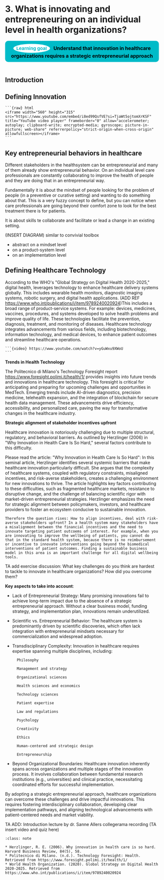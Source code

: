 # 3. What is innovating and entrepreneuring on an individual level in health organizations?

<center>
  <div style="padding: 10px; background-color: #00BBC8; border-radius: 10px; display: inline-block; font-weight: bold; font-size: 16px; color: #000; position: relative;">
    <span style="background-color: white; color: #00BBC8; border-radius: 50%; padding: 5px 10px; font-size: 15px; font-weight: bold; margin-right: 8px; display: inline-block;">Learning goal</span>
    Understand that innovation in healthcare organizations requires a strategic entrepreneurial approach
  </div>
</center>
<br>

## Introduction

## Defining Innovation
````{admonition} 🔴Add an appropriate title for this video🔴
```{raw} html
<iframe width="560" height="315" src="https://www.youtube.com/embed/i8ed99QsfVE?si=TjaWt5ojtomXrKSF" title="YouTube video player" frameborder="0" allow="accelerometer; autoplay; clipboard-write; encrypted-media; gyroscope; picture-in-picture; web-share" referrerpolicy="strict-origin-when-cross-origin" allowfullscreen></iframe>
```
````

## Key entrepreneurial behaviors in healthcare
Different stakeholders in the healthsystem can be entrepreneurial and many of them already show entrepreneurial behavior. On an individual level care professionals are constantly collaborating to improve the health of people and they are doing that in an entrepreneurial way.

Fundamentally it is about the mindset of people looking for the problem of people (in a preventive or curative setting) and wanting to do something about that. This is a very fuzzy concept to define, but you can notice when care professionals are going beyond their comfort zone to look for the best treatment there is for patients. 

It is about skills te collaborate and facilitate or lead a change in an existing setting. 

(INSERT DIAGRAM) similar to convivial toolbox
* abstract on a mindset level
* on a product-system level
* on an implementation level

## Defining Healthcare Technology

According to the WHO's "Global Strategy on Digital Health 2020-2025," digital health, leverages technology to enhance healthcare delivery systems globally. This includes wearable health monitors, diagnostic imaging systems, robotic surgery, and digital health applications. (ADD REF https://www.who.int/publications/i/item/9789240020924)This includes a broad range of product-service systems. For example: devices, medicines, vaccines, procedures, and systems developed to solve health problems and improve quality of life. These technologies facilitate the prevention, diagnosis, treatment, and monitoring of diseases. Healthcare technology integrates advancements from various fields, including biotechnology, information technology, and medical devices, to enhance patient outcomes and streamline healthcare operations.



````{admonition} Watch this video by prof. Dominik Böhler about digital health
```{video} https://www.youtube.com/watch?v=yGuWxu9XWoU
```
````


**Trends in Health Technology**

The Politecnico di Milano's Technology Foresight report https://www.foresight.polimi.it/health/1/ provides insights into future trends and innovations in healthcare technology. This foresight is critical for anticipating and preparing for upcoming challenges and opportunities in MedTech. Emerging trends include AI-driven diagnostics, precision medicine, telehealth expansion, and the integration of blockchain for secure health data management. These advancements drive efficiency, accessibility, and personalized care, paving the way for transformative changes in the healthcare industry. 

**Strategic alignment of stakeholder incentives upfront**

Healthcare innovation is notoriously challenging due to multiple structural, regulatory, and behavioral barriers. As outlined by Herzlinger (2006) in "Why Innovation in Health Care Is So Hard," several factors contribute to this difficulty. 

Please read the article: "Why Innovation in Health Care Is So Hard": In this seminal article, Herzlinger identifies several systemic barriers that make healthcare innovation particularly difficult. She argues that the complexity of healthcare systems, coupled with regulatory constraints, misaligned incentives, and risk-averse stakeholders, creates a challenging environment for new innovations to thrive. The article highlights key factors contributing to these difficulties, such as fragmented healthcare markets, resistance to disruptive change, and the challenge of balancing scientific rigor with market-driven entrepreneurial strategies. Herzlinger emphasizes the need for strategic alignment between policymakers, investors, and healthcare providers to foster an ecosystem conducive to sustainable innovation.

```{admonition} Important
Therefore the question rises: How to align incentives, deal with risk-averse stakeholders upfront? In a health system many stakeholders have a misalignment between the financial incentives and the need to innovate targeting patient outcoems of interest. For example, when you are innovating to improve the wellbeing of patients, you cannot do that in the standard health system, because there is no reimbursement or incentive to innovate interventions going beyond the biomedical interventions of patient outcomes. Finding a sustainable business model in this area is an important challenge for all digital wellbeing tools.
```



TA add exercise discussion: What key challenges do you think are hardest to tackle to innovate in healthcare organizations? How did you overcome them?

<script src=https://utteranc.es/client.js
        repo="pietervandekerckhove/handbook-innovating-health"
        issue-term="innovation challenges discussion"
        theme="github-light"
        crossorigin="anonymous"
        async>
</script>

**Key aspects to take into account**:
* Lack of Entrepreneurial Strategy: Many promising innovations fail to achieve long-term impact due to the absence of a strategic entrepreneurial approach. Without a clear business model, funding strategy, and implementation plan, innovations remain underutilized.

* Scientific vs. Entrepreneurial Behavior: The healthcare system is predominantly driven by scientific discoveries, which often lack integration with entrepreneurial mindsets necessary for commercialization and widespread adoption.

* Transdisciplinary Complexity: Innovation in healthcare requires expertise spanning multiple disciplines, including:

        Philosophy
        
        Management and strategy

        Organizational sciences

        Health sciences and economics

        Technology sciences

        Patient expertise

        Law and regulations

        Psychology

        Creativity

        Ethics

        Human-centered and strategic design

        Entrepreneurship

* Beyond Organizational Boundaries: Healthcare innovation inherently spans across organizations and multiple stages of the innovation process. It involves collaboration between fundamental research institutions (e.g., universities) and clinical practice, necessitating coordinated efforts for successful implementation.

By adopting a strategic entrepreneurial approach, healthcare organizations can overcome these challenges and drive impactful innovations. This requires fostering interdisciplinary collaboration, developing clear implementation pathways, and aligning technological advancements with patient-centered needs and market viability.

TA ADD: Introduction lecture by dr. Sanne Allers collegerama recording (TA insert video and quiz here)



```{admonition} Bibliography
:class: note 

* Herzlinger, R. E. (2006). Why innovation in health care is so hard. Harvard Business Review, 84(5), 58.
* Politecnico di Milano. (n.d.). Technology Foresight: Health. Retrieved from https://www.foresight.polimi.it/health/1/
* World Health Organization. (2020). Global Strategy on Digital Health 2020-2025. Retrieved from https://www.who.int/publications/i/item/9789240020924